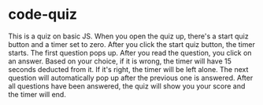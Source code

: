 # code-quiz
This is a quiz on basic JS.
When you open the quiz up, there's a start quiz button and a timer set to zero. After you click the start quiz button,
the timer starts. The first question pops up. After you read the question, you click on an answer. Based on your choice, if it
is wrong, the timer will have 15 seconds deducted from it. If it's right, the timer will be left alone. The next question will
automatically pop up after the previous one is answered. After all questions have been answered, the quiz will show you your
score and the timer will end. 
